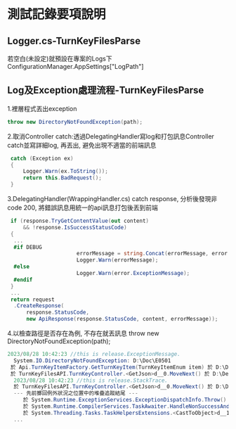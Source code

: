 # 測試記錄要項說明
## Logger.cs-TurnKeyFilesParse

若空白(未設定)就預設在專案的Logs下ConfigurationManager.AppSettings["LogPath"]

## Log及Exception處理流程-TurnKeyFilesParse

1.裡層程式丟出exception
  ``` c#
  throw new DirectoryNotFoundException(path);
  ```
2.取消Controller catch:透過DelegatingHandler寫log和打包訊息Controller catch並寫詳細log, 再丟出, 避免出現不適當的前端訊息
  ``` c#
   catch (Exception ex)
   {
       Logger.Warn(ex.ToString());
       return this.BadRequest();
   }
  ```
3.DelegatingHandler(WrappingHandler.cs) catch response, 分析後發現非code 200, 將錯誤訊息用統一的api訊息打包後丟到前端
  ``` c#
   if (response.TryGetContentValue(out content)
       && !response.IsSuccessStatusCode)
   {
	...
	#if DEBUG
						errorMessage = string.Concat(errorMessage, error.ExceptionMessage, error.StackTrace);
						Logger.Warn(errorMessage);
	#else
						Logger.Warn(error.ExceptionMessage);
	#endif
   }
   ...
   return request
    .CreateResponse(
        response.StatusCode,
        new ApiResponse(response.StatusCode, content, errorMessage));
  ```
4.以檢查路徑是否存在為例, 不存在就丟訊息 throw new DirectoryNotFoundException(path);
  ``` c#
2023/08/28 10:42:23 //this is release.ExceptionMessage. 
	System.IO.DirectoryNotFoundException: D:\Doc\E0501
   於 Api.TurnKeyItemFactory.GetTurnKeyItem(TurnKeyItemEnum item) 於 D:\Dev\Asp.NetDemo\AspNetApi\TurnKeyItemFactory.cs: 行 26
   於 TurnKeyFilesAPI.TurnKeyController.<GetJson>d__0.MoveNext() 於 D:\Dev\Asp.NetDemo\AspNetApi\Controllers\TurnKeyController.cs: 行 36
	2023/08/28 10:42:23 //this is release.StackTrace.    
	於 TurnKeyFilesAPI.TurnKeyController.<GetJson>d__0.MoveNext() 於 D:\Dev\Asp.NetDemo\AspNetApi\Controllers\TurnKeyController.cs: 行 65
	--- 先前擲回例外狀況之位置中的堆疊追蹤結尾 ---
	   於 System.Runtime.ExceptionServices.ExceptionDispatchInfo.Throw()
	   於 System.Runtime.CompilerServices.TaskAwaiter.HandleNonSuccessAndDebuggerNotification(Task task)
	   於 System.Threading.Tasks.TaskHelpersExtensions.<CastToObject>d__1`1.MoveNext()
	...
  ```
